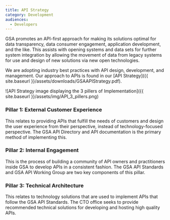 ```yaml
---
title: API Strategy
category: Development
audiences:
  - Developers
---
```


GSA promotes an API-first approach for making its solutions optimal for data transparency, data consumer engagement, application development, and the like. This assists with opening systems and data sets for further system integration by allowing the movement of data from legacy systems for use and design of new solutions via new open technologies.

We are adopting industry best practices with API design, development, and management. Our approach to APIs is found in our [API Strategy]({{ site.baseurl }}/assets/downloads/GSAAPIStrategy.pdf).

![API Strategy image displaying the 3 pillers of Implementation]({{ site.baseurl }}/assets/img/API_3_pillers.png)


### Pillar 1: External Customer Experience

This relates to providing APIs that fulfill the needs of customers and design the user experience from their perspective, instead of technology-focused perspective. The GSA API Directory and API documentation is the primary method of implementing this.

### Pillar 2: Internal Engagement

This is the process of building a community of API owners and practitioners inside GSA to develop APIs in a consistent fashion. The GSA API Standards and GSA API Working Group are two key components of this pillar.

### Pillar 3: Technical Architecture

This relates to technology solutions that are used to implement APIs that follow the GSA API Standards. The CTO office seeks to provide recommended technical solutions for developing and hosting high quality APIs.


